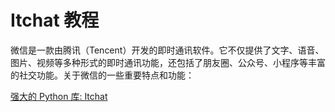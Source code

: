 # Itchat 教程

<show-structure depth="3"/>

微信是一款由腾讯（Tencent）开发的即时通讯软件。它不仅提供了文字、语音、图片、视频等多种形式的即时通讯功能，还包括了朋友圈、公众号、小程序等丰富的社交功能。关于微信的一些重要特点和功能：


<seealso>
<category ref="ref_docs">
    <a href="https://mp.weixin.qq.com/s/mSZQFUSR3pc9tqJ1RkkxvQ">强大的 Python 库: Itchat</a>
</category>
<category ref="ref_github">
</category>
<category ref="ref_issues">
</category>
<category ref="ref_hf">
</category>
<category ref="ref_ms">
</category>
</seealso>

